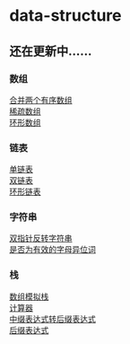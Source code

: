 # data-structure 
<h2>还在更新中......</h2>
<h3>数组</h3>
<a href="https://github.com/guofulei/data-structure/blob/main/data-structures/src/com/lee/array/OrderArrayDemo.java">合并两个有序数组<a> </br>
<a href="https://github.com/guofulei/data-structure/blob/main/data-structures/src/com/lee/array/SparseArrayDemo.java">稀疏数组</a> </br>
<a href="https://github.com/guofulei/data-structure/blob/main/data-structures/src/com/lee/circle/CircleDemo.java">环形数组</a> </br>

<h3>链表</h3>
<a href="https://github.com/guofulei/data-structure/blob/main/data-structures/src/com/lee/linked/LinkedDemo.java">单链表</a> </br>
<a href="https://github.com/guofulei/data-structure/blob/main/data-structures/src/com/lee/linked/DoubleLinkedDemo.java">双链表</a> </br>
<a href="https://github.com/guofulei/data-structure/blob/main/data-structures/src/com/lee/linked/CircleLinkedDemo.java">环形链表</a>

<h3>字符串</h3>
<a href="https://github.com/guofulei/data-structure/blob/main/data-structures/src/com/lee/string/DoublePointerReversalStr.java">双指针反转字符串</a> </br>
<a href="https://github.com/guofulei/data-structure/blob/main/data-structures/src/com/lee/string/EffectiveHeterotopicWords.java">是否为有效的字母异位词</a>
<h3>栈</h3>
<a href="https://github.com/guofulei/data-structure/blob/main/data-structures/src/com/lee/stack/StackDemo.java">数组模拟栈</a></br>
<a href="https://github.com/guofulei/data-structure/blob/main/data-structures/src/com/lee/stack/EvaluatorExpressionDemo.java">计算器</a></br>
<a href="https://github.com/guofulei/data-structure/blob/main/data-structures/src/com/lee/stack/InfixExpressionToSuffixExpressionDemo.java">中缀表达式转后缀表达式</a> </br>
<a href="https://github.com/guofulei/data-structure/blob/main/data-structures/src/com/lee/stack/PostfixExpressionDemo.java">后缀表达式</a>


